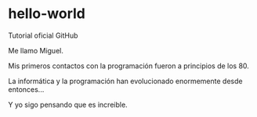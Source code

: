 # hello-world
Tutorial oficial GitHub

Me llamo Miguel. 

Mis primeros contactos con la programación fueron a principios de los 80.

La informática y la programación han evolucionado enormemente desde entonces...

Y yo sigo pensando que es increible.
